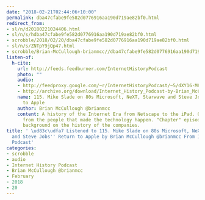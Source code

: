 ```yaml
---
date: "2018-02-21T02:44:06+10:00"
permalink: dba47cfabe9fe582d0776916aa190d719ae82bf0.html
redirect_from:
- sl/n/d20180221024406.html
- sl/n/s/hdba47cfabe9fe582d0776916aa190d719ae82bf0.html
- scrobble/2018/02/20/dba47cfabe9fe582d0776916aa190d719ae82bf0.html
- sl/n/s/ZNTpY9jQp47.html
- scrobble/Brian-McCullough-brianmcc//dba47cfabe9fe582d0776916aa190d719ae82bf0.html
listen-of:
  h-cite:
    url: http://feeds.feedburner.com/InternetHistoryPodcast
    photo: ""
    audio:
    - http://feedproxy.google.com/~r/InternetHistoryPodcast/~5/dXY16-M66PA/115._Mike_Slade_on_80s_Microsoft_NeXT_Starwave_and_Steve_Jobs_Return_to_Apple.mp3
    - http://archive.org/download/Internet_History_Podcast-by-Brian_McCullough/115_Mike_Slade_on_80s_Microsoft_NeXT_Starwave_and_Steve_Jobs_Return_to_Apple.mp3
    name: 115. Mike Slade on 80s Microsoft, NeXT, Starwave and Steve Jobs' Return
      to Apple
    author: Brian McCullough @brianmcc
    content: A history of the Internet Era from Netscape to the iPad. Oral histories
      from the people that made the technology happen. "Chapter" episodes providing
      background on the history of the companies.
title: ' \ud83c\udfa7 Listened to 115. Mike Slade on 80s Microsoft, NeXT, Starwave
  and Steve Jobs'' Return to Apple by Brian McCullough @brianmcc From Internet History
  Podcast'
categories:
- scrobble
- audio
- Internet History Podcast
- Brian McCullough @brianmcc
- February
- 2018
- 20
---
```

